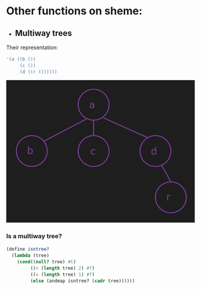 # Other functions on sheme:
- ## Multiway trees
Their representation:
```bash
'(a ((b ())
     (c ())
     (d ((r ())))))
```
![Example Image](texample.png)
### Is a multiway tree?
``` scheme
(define isntree?
  (lambda (tree)
    (cond((null? tree) #t)
         ((> (length tree) 2) #f)
         ((= (length tree) 1) #f)
         (else (andmap isntree? (cadr tree))))))
```
